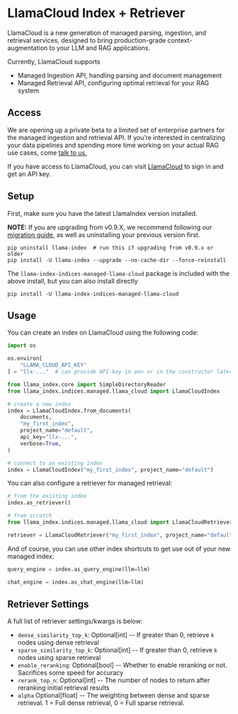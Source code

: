 # LlamaCloud Index + Retriever

LlamaCloud is a new generation of managed parsing, ingestion, and retrieval services, designed to bring production-grade context-augmentation to your LLM and RAG applications.

Currently, LlamaCloud supports

- Managed Ingestion API, handling parsing and document management
- Managed Retrieval API, configuring optimal retrieval for your RAG system

## Access

We are opening up a private beta to a limited set of enterprise partners for the managed ingestion and retrieval API. If you’re interested in centralizing your data pipelines and spending more time working on your actual RAG use cases, come [talk to us.](https://www.llamaindex.ai/contact)

If you have access to LlamaCloud, you can visit [LlamaCloud](https://cloud.llamaindex.ai) to sign in and get an API key.

## Setup

First, make sure you have the latest LlamaIndex version installed.

**NOTE:** If you are upgrading from v0.9.X, we recommend following our [migration guide](), as well as uninstalling your previous version first.

```
pip uninstall llama-index  # run this if upgrading from v0.9.x or older
pip install -U llama-index --upgrade --no-cache-dir --force-reinstall
```

The `llama-index-indices-managed-llama-cloud` package is included with the above install, but you can also install directly

```
pip install -U llama-index-indices-managed-llama-cloud
```

## Usage

You can create an index on LlamaCloud using the following code:

```python
import os

os.environ[
    "LLAMA_CLOUD_API_KEY"
] = "llx-..."  # can provide API-key in env or in the constructor later on

from llama_index.core import SimpleDirectoryReader
from llama_index.indices.managed.llama_cloud import LlamaCloudIndex

# create a new index
index = LlamaCloudIndex.from_documents(
    documents,
    "my_first_index",
    project_name="default",
    api_key="llx-...",
    verbose=True,
)

# connect to an existing index
index = LlamaCloudIndex("my_first_index", project_name="default")
```

You can also configure a retriever for managed retrieval:

```python
# from the existing index
index.as_retriever()

# from scratch
from llama_index.indices.managed.llama_cloud import LlamaCloudRetriever

retriever = LlamaCloudRetriever("my_first_index", project_name="default")
```

And of course, you can use other index shortcuts to get use out of your new managed index:

```python
query_engine = index.as_query_engine(llm=llm)

chat_engine = index.as_chat_engine(llm=llm)
```

## Retriever Settings

A full list of retriever settings/kwargs is below:

- `dense_similarity_top_k`: Optional[int] -- If greater than 0, retrieve `k` nodes using dense retrieval
- `sparse_similarity_top_k`: Optional[int] -- If greater than 0, retrieve `k` nodes using sparse retrieval
- `enable_reranking`: Optional[bool] -- Whether to enable reranking or not. Sacrifices some speed for accuracy
- `rerank_top_n`: Optional[int] -- The number of nodes to return after reranking initial retrieval results
- `alpha` Optional[float] -- The weighting between dense and sparse retrieval. 1 = Full dense retrieval, 0 = Full sparse retrieval.
